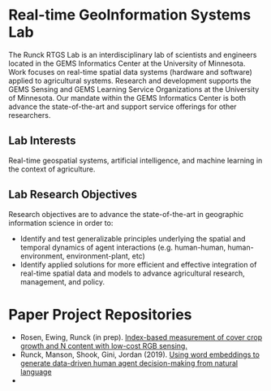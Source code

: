# Real-time GeoInformation Systems Lab

The Runck RTGS Lab is an interdisciplinary lab of scientists and engineers located in the GEMS Informatics Center at the University of Minnesota. 
Work focuses on real-time spatial data systems (hardware and software) applied to agricultural systems. 
Research and development supports the GEMS Sensing and GEMS Learning Service Organizations at the University of Minnesota. 
Our mandate within the GEMS Informatics Center is both advance the state-of-the-art and support service offerings for other researchers.

## Lab Interests
Real-time geospatial systems, artificial intelligence, and machine learning in the context of agriculture. 

## Lab Research Objectives

Research objectives are to advance the state-of-the-art in geographic information science in order to:
- Identify and test generalizable principles underlying the spatial and temporal dynamics of agent interactions (e.g. human-human, human-environment, environment-plant, etc)
- Identify applied solutions for more efficient and effective integration of real-time spatial data and models to advance agricultural research, management, and policy.

# Paper Project Repositories
- Rosen, Ewing, Runck (in prep). [Index-based measurement of cover crop growth and N content with low-cost RGB sensing.](https://github.com/RTGS-Lab/USDA_GEMS_RGB_COVER)
- Runck, Manson, Shook, Gini, Jordan (2019). [Using word embeddings to generate data-driven human agent decision-making from natural language](https://github.com/runck014/2018-geoinformatica-submission)
- 
